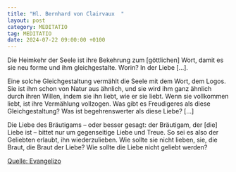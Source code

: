 ```yaml
---
title: "Hl. Bernhard von Clairvaux  "
layout: post
category: MEDITATIO
tag: MEDITATIO
date: 2024-07-22 09:00:00 +0100
---
```

Die Heimkehr der Seele ist ihre Bekehrung zum [göttlichen] Wort, damit es sie neu forme und ihm gleichgestalte. Worin? In der Liebe […].

Eine solche Gleichgestaltung vermählt die Seele mit dem Wort, dem Logos. Sie ist ihm schon von Natur aus ähnlich, und sie wird ihm ganz ähnlich durch ihren Willen, indem sie ihn liebt, wie er sie liebt.<!--more--> Wenn sie vollkommen liebt, ist ihre Vermählung vollzogen. Was gibt es Freudigeres als diese Gleichgestaltung? Was ist begehrenswerter als diese Liebe? […]
 
Die Liebe des Bräutigams – oder besser gesagt: der Bräutigam, der [die] Liebe ist – bittet nur um gegenseitige Liebe und Treue. So sei es also der Geliebten erlaubt, ihn wiederzulieben. Wie sollte sie nicht lieben, sie, die Braut, die Braut der Liebe? Wie sollte die Liebe nicht geliebt werden?


[Quelle: Evangelizo](https://evangeliumtagfuertag.org/DE/gospel)